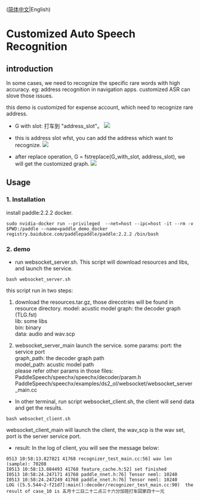 ([简体中文](./README_cn.md)|English)

# Customized Auto Speech Recognition

## introduction
In some cases, we need to recognize the specific rare words with high accuracy. eg: address recognition in navigation apps. customized ASR can slove those issues.

this demo is customized for expense account, which need to recognize rare address.

* G with slot: 打车到 "address_slot"。
![](https://ai-studio-static-online.cdn.bcebos.com/28d9ef132a7f47a895a65ae9e5c4f55b8f472c9f3dd24be8a2e66e0b88b173a4)

* this is address slot wfst, you can add the address which want to recognize.
![](https://ai-studio-static-online.cdn.bcebos.com/47c89100ef8c465bac733605ffc53d76abefba33d62f4d818d351f8cea3c8fe2)

* after replace operation, G = fstreplace(G_with_slot, address_slot), we will get the customized graph.
![](https://ai-studio-static-online.cdn.bcebos.com/60a3095293044f10b73039ab10c7950d139a6717580a44a3ba878c6e74de402b)  

## Usage
### 1. Installation
install paddle:2.2.2 docker.
```
sudo nvidia-docker run --privileged  --net=host --ipc=host -it --rm -v $PWD:/paddle --name=paddle_demo_docker registry.baidubce.com/paddlepaddle/paddle:2.2.2 /bin/bash 
```

### 2. demo
* run websocket_server.sh.  This script will download resources and libs, and launch the service.
```
bash websocket_server.sh
```
this script run in two steps:
1. download the resources.tar.gz, those direcotries will be found in resource directory.
model: acustic model
graph: the decoder graph (TLG.fst)  
lib: some libs  
bin: binary  
data: audio and wav.scp

2. websocket_server_main launch the service.
some params:
port: the service port  
graph_path: the decoder graph path  
model_path: acustic model path  
please refer other params in those files:  
PaddleSpeech/speechx/speechx/decoder/param.h  
PaddleSpeech/speechx/examples/ds2_ol/websocket/websocket_server_main.cc  

* In other terminal, run script websocket_client.sh, the client will send data and get the results.
```
bash websocket_client.sh
```
websocket_client_main will launch the client, the wav_scp is the wav set, port is the server service port.

* result:
In the log of client, you will see the message below:
```
0513 10:58:13.827821 41768 recognizer_test_main.cc:56] wav len (sample): 70208
I0513 10:58:13.884493 41768 feature_cache.h:52] set finished
I0513 10:58:24.247171 41768 paddle_nnet.h:76] Tensor neml: 10240
I0513 10:58:24.247249 41768 paddle_nnet.h:76] Tensor neml: 10240
LOG ([5.5.544~2-f21d7]:main():decoder/recognizer_test_main.cc:90)  the result of case_10 is 五月十二日二十二点三十六分加班打车回家四十一元
```